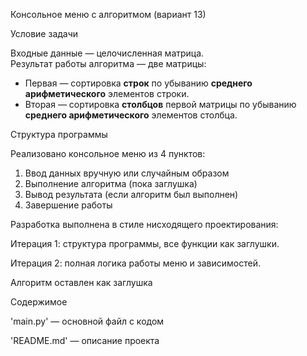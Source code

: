 Консольное меню с алгоритмом (вариант 13)

Условие задачи

Входные данные — целочисленная матрица.  
Результат работы алгоритма — две матрицы:

- Первая — сортировка **строк** по убыванию **среднего арифметического** элементов строки.
- Вторая — сортировка **столбцов** первой матрицы по убыванию **среднего арифметического** элементов столбца.

Структура программы

Реализовано консольное меню из 4 пунктов:

1. Ввод данных вручную или случайным образом  
2. Выполнение алгоритма (пока заглушка)  
3. Вывод результата (если алгоритм был выполнен)  
4. Завершение работы

Разработка выполнена в стиле нисходящего проектирования:

Итерация 1: структура программы, все функции как заглушки.

Итерация 2: полная логика работы меню и зависимостей.

Aлгоритм оставлен как заглушка

Содержимое

'main.py' — основной файл с кодом

'README.md' — описание проекта

